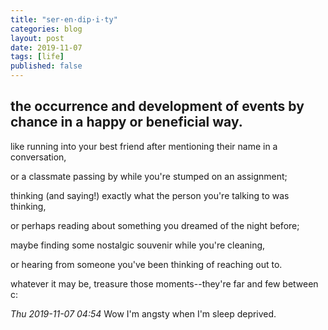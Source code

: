 ```yaml
---
title: "ser·en·dip·i·ty"
categories: blog
layout: post
date: 2019-11-07
tags: [life]
published: false
---
```

## the occurrence and development of events by chance in a happy or beneficial way.

like running into your best friend after mentioning their name in a conversation,

or a classmate passing by while you're stumped on an assignment;

thinking (and saying!) exactly what the person you're talking to was thinking,

or perhaps reading about something you dreamed of the night before;

maybe finding some nostalgic souvenir while you're cleaning,

or hearing from someone you've been thinking of reaching out to.

whatever it may be, treasure those moments--they're far and few between c:

_Thu 2019-11-07 04:54_
Wow I'm angsty when I'm sleep deprived.
